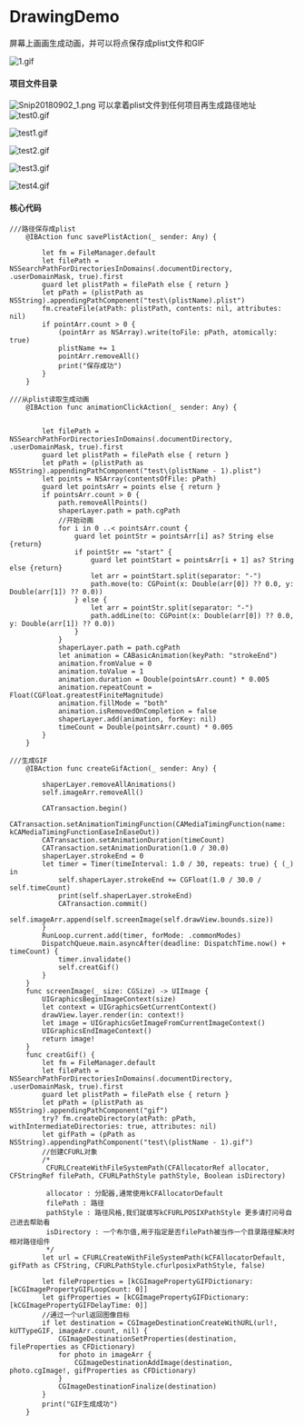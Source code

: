 # DrawingDemo
屏幕上画画生成动画，并可以将点保存成plist文件和GIF

![1.gif](https://upload-images.jianshu.io/upload_images/2868618-7ecc14e0e205298d.gif?imageMogr2/auto-orient/strip)

#### 项目文件目录
![Snip20180902_1.png](https://upload-images.jianshu.io/upload_images/2868618-6bab36f029861e16.png?imageMogr2/auto-orient/strip%7CimageView2/2/w/1240)
可以拿着plist文件到任何项目再生成路径地址
![test0.gif](https://upload-images.jianshu.io/upload_images/2868618-87feb20022c79aa8.gif?imageMogr2/auto-orient/strip)

![test1.gif](https://upload-images.jianshu.io/upload_images/2868618-22771cc21e8b022f.gif?imageMogr2/auto-orient/strip)

![test2.gif](https://upload-images.jianshu.io/upload_images/2868618-5064168973a57327.gif?imageMogr2/auto-orient/strip)

![test3.gif](https://upload-images.jianshu.io/upload_images/2868618-9de219a26069f741.gif?imageMogr2/auto-orient/strip)

![test4.gif](https://upload-images.jianshu.io/upload_images/2868618-329c85ca92330d43.gif?imageMogr2/auto-orient/strip)

#### 核心代码
```
///路径保存成plist
    @IBAction func savePlistAction(_ sender: Any) {
        
        let fm = FileManager.default
        let filePath = NSSearchPathForDirectoriesInDomains(.documentDirectory, .userDomainMask, true).first
        guard let plistPath = filePath else { return }
        let pPath = (plistPath as NSString).appendingPathComponent("test\(plistName).plist")
        fm.createFile(atPath: plistPath, contents: nil, attributes: nil)
        if pointArr.count > 0 {
            (pointArr as NSArray).write(toFile: pPath, atomically: true)
            plistName += 1
            pointArr.removeAll()
            print("保存成功")
        }
    }
```
```
///从plist读取生成动画
    @IBAction func animationClickAction(_ sender: Any) {
        
        
        let filePath = NSSearchPathForDirectoriesInDomains(.documentDirectory, .userDomainMask, true).first
        guard let plistPath = filePath else { return }
        let pPath = (plistPath as NSString).appendingPathComponent("test\(plistName - 1).plist")
        let points = NSArray(contentsOfFile: pPath)
        guard let pointsArr = points else { return }
        if pointsArr.count > 0 {
            path.removeAllPoints()
            shaperLayer.path = path.cgPath
            //开始动画
            for i in 0 ..< pointsArr.count {
                guard let pointStr = pointsArr[i] as? String else {return}
                if pointStr == "start" {
                    guard let pointStart = pointsArr[i + 1] as? String else {return}
                    let arr = pointStart.split(separator: "-")
                    path.move(to: CGPoint(x: Double(arr[0]) ?? 0.0, y: Double(arr[1]) ?? 0.0))
                } else {
                    let arr = pointStr.split(separator: "-")
                    path.addLine(to: CGPoint(x: Double(arr[0]) ?? 0.0, y: Double(arr[1]) ?? 0.0))
                }
            }
            shaperLayer.path = path.cgPath
            let animation = CABasicAnimation(keyPath: "strokeEnd")
            animation.fromValue = 0
            animation.toValue = 1
            animation.duration = Double(pointsArr.count) * 0.005
            animation.repeatCount = Float(CGFloat.greatestFiniteMagnitude)
            animation.fillMode = "both"
            animation.isRemovedOnCompletion = false
            shaperLayer.add(animation, forKey: nil)
            timeCount = Double(pointsArr.count) * 0.005
        }
    }
```
```
///生成GIF
    @IBAction func createGifAction(_ sender: Any) {
        
        shaperLayer.removeAllAnimations()
        self.imageArr.removeAll()
        
        CATransaction.begin()
        CATransaction.setAnimationTimingFunction(CAMediaTimingFunction(name: kCAMediaTimingFunctionEaseInEaseOut))
        CATransaction.setAnimationDuration(timeCount)
        CATransaction.setAnimationDuration(1.0 / 30.0)
        shaperLayer.strokeEnd = 0
        let timer = Timer(timeInterval: 1.0 / 30, repeats: true) { (_) in
            self.shaperLayer.strokeEnd += CGFloat(1.0 / 30.0 / self.timeCount)
            print(self.shaperLayer.strokeEnd)
            CATransaction.commit()
            self.imageArr.append(self.screenImage(self.drawView.bounds.size))
        }
        RunLoop.current.add(timer, forMode: .commonModes)
        DispatchQueue.main.asyncAfter(deadline: DispatchTime.now() + timeCount) {
            timer.invalidate()
            self.creatGif()
        }
    }
    func screenImage(_ size: CGSize) -> UIImage {
        UIGraphicsBeginImageContext(size)
        let context = UIGraphicsGetCurrentContext()
        drawView.layer.render(in: context!)
        let image = UIGraphicsGetImageFromCurrentImageContext()
        UIGraphicsEndImageContext()
        return image!
    }
    func creatGif() {
        let fm = FileManager.default
        let filePath = NSSearchPathForDirectoriesInDomains(.documentDirectory, .userDomainMask, true).first
        guard let plistPath = filePath else { return }
        let pPath = (plistPath as NSString).appendingPathComponent("gif")
        try? fm.createDirectory(atPath: pPath, withIntermediateDirectories: true, attributes: nil)
        let gifPath = (pPath as NSString).appendingPathComponent("test\(plistName - 1).gif")
        //创建CFURL对象
        /*
         CFURLCreateWithFileSystemPath(CFAllocatorRef allocator, CFStringRef filePath, CFURLPathStyle pathStyle, Boolean isDirectory)
         
         allocator : 分配器,通常使用kCFAllocatorDefault
         filePath : 路径
         pathStyle : 路径风格,我们就填写kCFURLPOSIXPathStyle 更多请打问号自己进去帮助看
         isDirectory : 一个布尔值,用于指定是否filePath被当作一个目录路径解决时相对路径组件
         */
        let url = CFURLCreateWithFileSystemPath(kCFAllocatorDefault, gifPath as CFString, CFURLPathStyle.cfurlposixPathStyle, false)
        
        let fileProperties = [kCGImagePropertyGIFDictionary: [kCGImagePropertyGIFLoopCount: 0]]
        let gifProperties = [kCGImagePropertyGIFDictionary: [kCGImagePropertyGIFDelayTime: 0]]
        //通过一个url返回图像目标
        if let destination = CGImageDestinationCreateWithURL(url!, kUTTypeGIF, imageArr.count, nil) {
            CGImageDestinationSetProperties(destination, fileProperties as CFDictionary)
            for photo in imageArr {
                CGImageDestinationAddImage(destination, photo.cgImage!, gifProperties as CFDictionary)
            }
            CGImageDestinationFinalize(destination)
        }
        print("GIF生成成功")
    }

```
